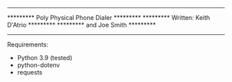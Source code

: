 **********************************************
********* Poly Physical Phone Dialer *********
*********   Written: Keith D'Atrio   *********
*********       and Joe Smith        *********
**********************************************

Requirements:
 - Python 3.9 (tested)
 - python-dotenv
 - requests


